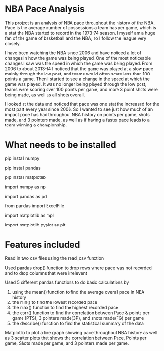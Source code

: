 # NBA Pace Analysis

This project is an analysis of NBA pace throughout the history of the NBA. Pace is the average number of possessions a team has per game, which is a stat the NBA started 
to record in the 1973-74 season. I myself am a huge fan of the game of basketball and the NBA, so I follow the league very closely. 

I have been watching the NBA since 2006 and have noticed a lot of changes in how the game was being played. One of the most noticeable changes I saw was the 
speed in which the game was being played. From 2006 to about 2013-14 I noticed that the game was played at a slow pace mainly through the low post, and teams would 
often score less than 100 points a game. Then I started to see a change in the speed at which the game was played. It was no longer being played through the low post, 
teams were scoring over 100 points per game, and more 3 point shots were being made, as well as all shots overall. 

I looked at the data and noticed that pace was one stat the increased for the most part every year since 2006. So I wanted to see just how much of an impact pace has had 
throughout NBA history on points per game, shots made, and 3 pointers made, as well as if having a faster pace leads to a team winning a championship. 

# What needs to be installed

pip install numpy 

pip install pandas 

pip install matplotlib

import numpy as np

import pandas as pd

from pandas import ExcelFile

import matplotlib as mpl

import matplotlib.pyplot as plt

# Features included

Read in two csv files using the read_csv function

Used pandas drop() function to drop rows where pace was not recorded and to drop columns that were irrelevent 

Used 5 different pandas functions to do basic calculations by 
1. using the mean() function to find the average overall pace in NBA history
2. the min() to find the lowest recorded pace
3. the max() function to find the highest recorded pace
4. the corr() function to find the correlation between Pace & points per game (PTS), 3 pointers made(3P), 
and shots made(FG) per game
5. the describe() function to find the statistical summary of the data

Matplotlib to plot a line graph showing pace throughout NBA history as well as 3 scatter plots that shows the correlation between Pace, Points per game, Shots made per game, and 3 pointers made per game.  
